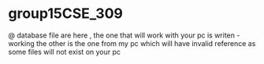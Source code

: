# group15CSE_309



@ database file are here , the one that will work with your pc is writen - working 
the other is the one from my pc which will have invalid reference as some files will not exist on your pc 
